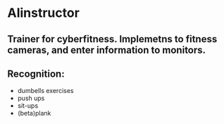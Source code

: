 # AIinstructor

<h2>Trainer for <b>cyberfitness</b>. Implemetns to fitness cameras, and enter information to monitors.</h2>

<h2>Recognition:</h2>
<ul>
  <li>dumbells exercises</li>
  <li>push ups</li>
  <li>sit-ups</li>
  <li>(beta)plank</li>
</ul>
